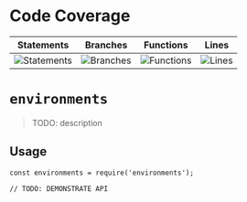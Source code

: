 # Code Coverage
| Statements                  | Branches                | Functions                 | Lines             |
| --------------------------- | ----------------------- | ------------------------- | ----------------- |
| ![Statements](https://img.shields.io/badge/statements-85.06%25-yellow.svg?style=flat) | ![Branches](https://img.shields.io/badge/branches-76.34%25-red.svg?style=flat) | ![Functions](https://img.shields.io/badge/functions-86.4%25-yellow.svg?style=flat) | ![Lines](https://img.shields.io/badge/lines-84.98%25-yellow.svg?style=flat) |
# `environments`

> TODO: description

## Usage

```
const environments = require('environments');

// TODO: DEMONSTRATE API
```